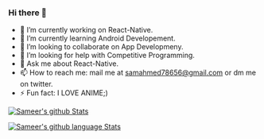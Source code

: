 ### Hi there 👋

- 🔭 I’m currently working on React-Native.
- 🌱 I’m currently learning Android Developement.
- 👯 I’m looking to collaborate on App Developmeny.
- 🤔 I’m looking for help with Competitive Programming.
- 💬 Ask me about React-Native.
- 📫 How to reach me: mail me at samahmed78656@gmail.com or dm me on twitter.
- ⚡ Fun fact: I LOVE ANIME;)

[![Sameer's github Stats](https://github-readme-stats.vercel.app/api/?username=sameerahmed56&count_private=true&theme=tokyonight&showicons=true)]()


[![Sameer's github language Stats](https://github-readme-stats.vercel.app/api/top-langs/?username=sameerahmed56&langs_count=3&theme=tokyonight)]()
